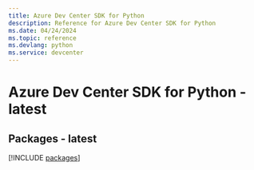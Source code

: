 ```yaml
---
title: Azure Dev Center SDK for Python
description: Reference for Azure Dev Center SDK for Python
ms.date: 04/24/2024
ms.topic: reference
ms.devlang: python
ms.service: devcenter
---
```

# Azure Dev Center SDK for Python - latest
## Packages - latest
[!INCLUDE [packages](dev-center-index.md)]